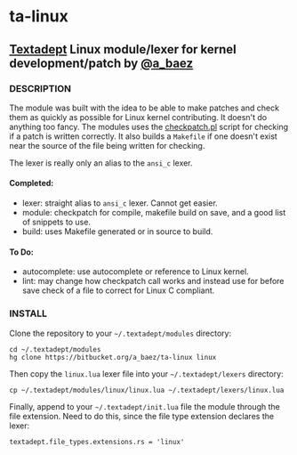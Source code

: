 # ta-linux
## [Textadept](http://foicica.com/textadept/) Linux module/lexer for kernel development/patch by [@a_baez](https://twitter.com/a_baez)

### DESCRIPTION
The module was built with the idea to be able to make patches and check them as
quickly as possible for Linux kernel contributing. It doesn't do anything
too fancy. The modules uses the [checkpatch.pl](https://git.kernel.org/cgit/linux/kernel/git/torvalds/linux.git/tree/scripts/checkpatch.pl)
script for checking if a patch is written correctly. It also builds a
`Makefile` if one doesn't exist near the source of the file being written for
checking.

The lexer is really only an alias to the `ansi_c` lexer.

#### Completed:
*   lexer: straight alias to `ansi_c` lexer. Cannot get easier.
*   module: checkpatch for compile, makefile build on save, and a good list of
snippets to use.
*   build: uses Makefile generated or in source to build.

#### To Do:
*   autocomplete: use autocomplete or reference to Linux kernel.
*   lint: may change how checkpatch call works and instead use for before save
check of a file to correct for Linux C compliant.

### INSTALL
Clone the repository to your `~/.textadept/modules` directory:

```
cd ~/.textadept/modules
hg clone https://bitbucket.org/a_baez/ta-linux linux
```

Then copy the `linux.lua` lexer file into your `~/.textadept/lexers` directory:

```
cp ~/.textadept/modules/linux/linux.lua ~/.textadept/lexers/linux.lua
```

Finally, append to your `~/.textadept/init.lua` file the module through the
file extension. Need to do this, since the file type extension declares the
lexer:

```
textadept.file_types.extensions.rs = 'linux'
```

